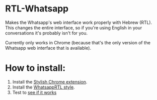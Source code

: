 # RTL-Whatsapp
Makes the Whatsapp's web interface work properly with Hebrew (RTL). This changes the entire interface, so if you're using English in your conversations it's probably isn't for you.

Currently only works in Chrome (because that's the only version of the Whatsapp web interface that is available).

# How to install:
1. Install the [Stylish Chrome extension](https://chrome.google.com/webstore/detail/stylish/fjnbnpbmkenffdnngjfgmeleoegfcffe "Stylish's Chrome Web Store page").
2. Install the [WhatsappRTL style](https://userstyles.org/styles/110154/whatsapprtl "The WhatsappRTL Stylish page.").
3. Test to [see if it works](https://web.whatsapp.com/ "WhatsApp web interface.")


